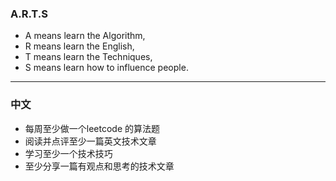 ### A.R.T.S
- A means learn the Algorithm,
- R means learn the English,
- T means learn the Techniques,
- S means learn how to influence people.

---

### 中文

- 每周至少做一个leetcode 的算法题
- 阅读并点评至少一篇英文技术文章
- 学习至少一个技术技巧
- 至少分享一篇有观点和思考的技术文章
